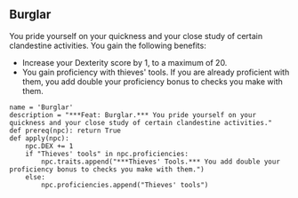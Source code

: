 ## Burglar
You pride yourself on your quickness and your close study of certain clandestine activities. You gain the following benefits:

* Increase your Dexterity score by 1, to a maximum of 20.
* You gain proficiency with thieves' tools. If you are already proficient with them, you add double your proficiency bonus to checks you make with them.

```
name = 'Burglar'
description = "***Feat: Burglar.*** You pride yourself on your quickness and your close study of certain clandestine activities."
def prereq(npc): return True
def apply(npc):
    npc.DEX += 1
    if "Thieves' tools" in npc.proficiencies:
        npc.traits.append("***Thieves' Tools.*** You add double your proficiency bonus to checks you make with them.")
    else:
        npc.proficiencies.append("Thieves' tools")
```
